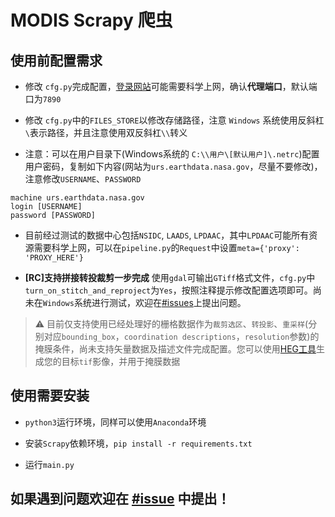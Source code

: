 <!--
 * @Date: 2021-03-26 21:21:27
 * @LastEditors: LIULIJING
 * @LastEditTime: 2021-07-25 00:56:43
-->
# MODIS Scrapy 爬虫

## 使用前配置需求

+ 修改 `cfg.py`完成配置，[登录网站](https://urs.earthdata.nasa.gov/login)可能需要科学上网，确认**代理端口**，默认端口为`7890`  

+ 修改 `cfg.py`中的`FILES_STORE`以修改存储路径，注意 `Windows` 系统使用反斜杠`\`表示路径，并且注意使用双反斜杠`\\`转义

+ 注意：可以在用户目录下(Windows系统的 `C:\\用户\[默认用户]\.netrc`)配置用户密码，复制如下内容(网站为`urs.earthdata.nasa.gov`，尽量不要修改)，注意修改`USERNAME`、`PASSWORD`

```
machine urs.earthdata.nasa.gov                                              
login [USERNAME]
password [PASSWORD]
```

+ 目前经过测试的数据中心包括`NSIDC`, `LAADS`, `LPDAAC`，其中`LPDAAC`可能所有资源需要科学上网，可以在`pipeline.py`的`Request`中设置`meta={'proxy': 'PROXY_HERE'}`

+ **[RC]支持拼接转投裁剪一步完成** 使用`gdal`可输出`GTiff`格式文件，`cfg.py`中`turn_on_stitch_and_reproject`为`Yes`，按照注释提示修改配置选项即可。尚未在`Windows`系统进行测试，欢迎在[#issues](https://github.com/stjimreal/Modis_Scrapy/issues)上提出问题。

> ⚠️ 目前仅支持使用已经处理好的栅格数据作为`裁剪选区`、`转投影`、`重采样`(分别对应`bounding_box`，`coordination descriptions`，`resolution`参数)的掩膜条件，尚未支持矢量数据及描述文件完成配置。您可以使用[HEG工具](https://wiki.earthdata.nasa.gov/display/DAS/HEG%3A++HDF-EOS+to+GeoTIFF+Conversion+Tool)生成您的目标`tif`影像，并用于掩膜数据

## 使用需要安装

+ `python3`运行环境，同样可以使用`Anaconda`环境

+ 安装`Scrapy`依赖环境，`pip install -r requirements.txt`

+ 运行`main.py`

## 如果遇到问题欢迎在 [#issue](https://github.com/stjimreal/Modis_Scrapy/issues) 中提出！
